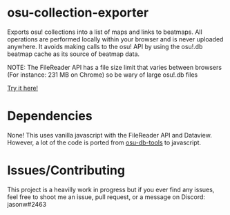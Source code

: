 # osu-collection-exporter

Exports osu! collections into a list of maps and links to beatmaps. All operations are performed locally within your browser and is never uploaded anywhere. It avoids making calls to the osu! API by using the osu!.db beatmap cache as its source of beatmap data.

NOTE: The FileReader API has a file size limit that varies between browsers (For instance: 231 MB on Chrome) so be wary of large osu!.db files

[Try it here!](https://jaasonw.github.io/osu-collection-exporter/)

# Dependencies

None! This uses vanilla javascript with the FileReader API and Dataview. However, a lot of the code is ported from [osu-db-tools](https://github.com/jaasonw/osu-db-tools) to javascript.

# Issues/Contributing

This project is a heavilly work in progress but if you ever find any issues, feel free to shoot me an issue, pull request, or a message on Discord: jasonw#2463

